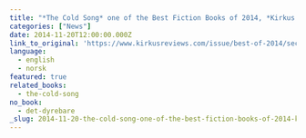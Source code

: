 ```yaml
---
title: "*The Cold Song* one of the Best Fiction Books of 2014, *Kirkus Reviews*"
categories: ["News"]
date: 2014-11-20T12:00:00.000Z
link_to_original: 'https://www.kirkusreviews.com/issue/best-of-2014/section/fiction/?page=12'
language:
  - english
  - norsk
featured: true
related_books:
  - the-cold-song
no_book:
  - det-dyrebare
_slug: 2014-11-20-the-cold-song-one-of-the-best-fiction-books-of-2014-kirkus-reviews
---
```

